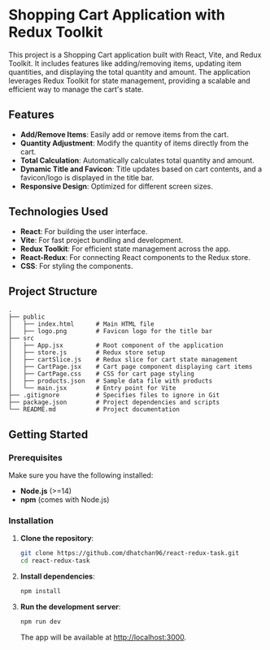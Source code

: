 
# Shopping Cart Application with Redux Toolkit

This project is a Shopping Cart application built with React, Vite, and Redux Toolkit. It includes features like adding/removing items, updating item quantities, and displaying the total quantity and amount. The application leverages Redux Toolkit for state management, providing a scalable and efficient way to manage the cart's state.

## Features

- **Add/Remove Items**: Easily add or remove items from the cart.
- **Quantity Adjustment**: Modify the quantity of items directly from the cart.
- **Total Calculation**: Automatically calculates total quantity and amount.
- **Dynamic Title and Favicon**: Title updates based on cart contents, and a favicon/logo is displayed in the title bar.
- **Responsive Design**: Optimized for different screen sizes.

## Technologies Used

- **React**: For building the user interface.
- **Vite**: For fast project bundling and development.
- **Redux Toolkit**: For efficient state management across the app.
- **React-Redux**: For connecting React components to the Redux store.
- **CSS**: For styling the components.

## Project Structure

```
.
├── public
│   ├── index.html      # Main HTML file
│   ├── logo.png        # Favicon logo for the title bar
├── src
│   ├── App.jsx         # Root component of the application
│   ├── store.js        # Redux store setup
│   ├── cartSlice.js    # Redux slice for cart state management
│   ├── CartPage.jsx    # Cart page component displaying cart items
│   ├── CartPage.css    # CSS for cart page styling
│   ├── products.json   # Sample data file with products
│   └── main.jsx        # Entry point for Vite
├── .gitignore          # Specifies files to ignore in Git
├── package.json        # Project dependencies and scripts
└── README.md           # Project documentation
```

## Getting Started

### Prerequisites

Make sure you have the following installed:

- **Node.js** (>=14)
- **npm** (comes with Node.js)

### Installation

1. **Clone the repository**:

   ```bash
   git clone https://github.com/dhatchan96/react-redux-task.git
   cd react-redux-task
   ```

2. **Install dependencies**:

   ```bash
   npm install
   ```

3. **Run the development server**:

   ```bash
   npm run dev
   ```

   The app will be available at [http://localhost:3000](http://localhost:3000).
